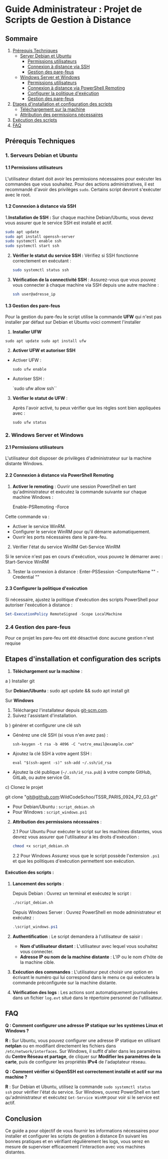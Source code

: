 # Guide Administrateur : Projet de Scripts de Gestion à Distance

## Sommaire 


1. [Prérequis Techniques](#prerequis)
   - [Server Debian et Ubuntu](#server-debian-et-ubuntu)
      - [Permissions utilisateurs](#permissions-utilisateurs)
      - [Connexion à distance via SSH](#Connexion-a-distance-via-SSH)
      - [Gestion des pare-feus](#gestion-des-pare-feus)   
   - [Windows Server et Windows](#Windows-Server-et-Windows)
      - [Permissions utilisateurs](#Permissions-utilisateurs)
      - [Connexion à distance via PowerShell Remoting](#Connexion-à-distance-via-Powershell-Remoting)
      - [Configurer la politique d'exécution](#Configurer-la-politique-dexécution)
      - [Gestion des pare-feus](#Gestion-des-pare-feus)  
2. [Etapes d'installation et configuration des scripts](#Etapes-dinstallation-et-configuration-des-scripts)
   - [Téléchargement sur la machine](#Téléchargement-sur-la-machine)
   - [Attribution des permissions nécessaires](#*Attribution-des-permissions-nécessaires)
3. [Exécution des scripts](#execution-des-scripts)
4. [FAQ](#FAQ)

   

## Prérequis Techniques

### 1. Serveurs Debian et Ubuntu

#### 1.1 Permissions utilisateurs
L'utilisateur distant doit avoir les permissions nécessaires pour exécuter les commandes que vous souhaitez. Pour des actions administratives, il est recommandé d'avoir des privilèges `sudo`.
Certains script devront s'exécuter avec le root.

#### 1.2 Connexion à distance via SSH
1.**Installation de SSH :**
   Sur chaque machine Debian/Ubuntu, vous devez vous assurer que le service SSH est installé et actif.
   ```bash
   sudo apt update
   sudo apt install openssh-server
   sudo systemctl enable ssh
   sudo systemctl start ssh
   ```
   
2. **Vérifier le statut du service SSH :**
   Vérifiez si SSH fonctionne correctement en exécutant :
   ```bash
   sudo systemctl status ssh
   ```


3. **Vérification de la connectivité SSH** :
   Assurez-vous que vous pouvez vous connecter à chaque machine via SSH depuis une autre machine :
   ```bash
   ssh user@adresse_ip
   ```
#### 1.3 Gestion des pare-feus

Pour la gestion du pare-feu le script utilise la commande **UFW** qui n'est pas installer par défaut sur Debian et Ubuntu voici comment l'installer 

1. **Installer UFW**

`sudo apt update sudo apt install ufw`

2. **Activer UFW et autoriser SSH**

- Activer UFW :
       
    `sudo ufw enable`
    
- Autoriser SSH :
   
    `sudo ufw allow ssh``
    
3. **Vérifier le statut de UFW** :
    
    Après l'avoir activé, tu peux vérifier que les règles sont bien appliquées avec :
    
    `sudo ufw status`



### 2. Windows Server et Windows 

#### 2.1 Permissions utilisateurs

   L'utilisateur doit disposer de privilèges d'administrateur sur la machine distante  Windows.

#### 2.2 Connexion à distance via PowerShell Remoting

1. **Activer le remoting** :
   Ouvrir une session PowerShell en tant qu'administrateur et exécutez la commande suivante sur chaque machine Windows :
   
   Enable-PSRemoting -Force


Cette commande va :

- Activer le service WinRM.
- Configurer le service WinRM pour qu'il démarre automatiquement.
- Ouvrir les ports nécessaires dans le pare-feu.

2. Vérifier l'état du service WinRM
Get-Service WinRM

Si le service n'est pas en cours d'exécution, vous pouvez le démarrer avec :
Start-Service WinRM

3. Tester la connexion à distance : 
Enter-PSSession -ComputerName "<IPdeLOrdinateurDistant>" -Credential ""


#### 2.3 Configurer la politique d'exécution
   Si nécessaire, ajustez la politique d'exécution des scripts PowerShell pour autoriser l'exécution à distance :
   
   ```powershell
   Set-ExecutionPolicy RemoteSigned -Scope LocalMachine
   ```

   
### 2.4 Gestion des pare-feus 

Pour ce projet les pare-feu ont été désactivé donc aucune gestion n'est requise


## Etapes d'installation et configuration des scripts

1. **Téléchargement sur la machine** : 

a ) Installer git 

Sur **Debian/Ubuntu** :
	sudo apt update && sudo apt install git


Sur **Windows**
1. Téléchargez l'installateur depuis [git-scm.com](https://git-scm.com/).
2. Suivez l'assistant d'installation.
	
b ) générer et configurer une clé ssh

- Générez une clé SSH (si vous n'en avez pas) :
        
    `ssh-keygen -t rsa -b 4096 -C "votre_email@example.com"`
    
- Ajoutez la clé SSH à votre agent SSH :
    
    `eval "$(ssh-agent -s)" ssh-add ~/.ssh/id_rsa`
    
- Ajoutez la clé publique (`~/.ssh/id_rsa.pub`) à votre compte GitHub, GitLab, ou autre service Git.

c)  Clonez le projet 

git clone "git@github.com:WildCodeSchoo/TSSR_PARIS_0924_P2_G3.git"

   - Pour Debian/Ubuntu :  `script_debian.sh`
   - Pour Windows : `script_windows.ps1`

2. **Attribution des permissions nécessaires** :
   
   2.1 Pour Ubuntu
   Pour exécuter le script sur les machines distantes, vous devrez vous assurer que l'utilisateur a les droits d'exécution :
   ```bash
   chmod +x script_debian.sh
   ```

   2.2 Pour Windows
   Assurez vous que le script possède l'extension `.ps1` et que les politiques d'exécution permettent son exécution.


#### Exécution des scripts : 
 
1. **Lancement des scripts** :
   
	Depuis Debian : Ouvrez un terminal et exécutez le script :
   ```bash
   ./script_debian.sh
   ```

	Depuis Windows Server : Ouvrez PowerShell en mode administrateur et exécutez :
   ```powershell
   .\script_windows.ps1
   ```

2. **Authentification** :
   Le script demandera à l'utilisateur de saisir :
   - **Nom d'utilisateur distant** : L'utilisateur avec lequel vous souhaitez vous connecter.
   - **Adresse IP ou nom de la machine distante** : L'IP ou le nom d'hôte de la machine cible.

3. **Exécution des commandes** :
   L'utilisateur peut choisir une option en écrivant le numéro qui lui correspond  dans le menu ce qui exécutera la commande préconfigurée sur la machine distante.

4. **Vérification des logs** :
   Les actions sont automatiquement journalisées dans un fichier `log.evt` situé dans le répertoire personnel de l'utilisateur.

## FAQ 

**Q : Comment configurer une adresse IP statique sur les systèmes Linux et Windows ?**

**R :** Sur Ubuntu, vous pouvez configurer une adresse IP statique en utilisant **netplan** ou en modifiant directement les fichiers dans `/etc/network/interfaces`. Sur Windows, il suffit d'aller dans les paramètres du **Centre Réseau et partage**, de cliquer sur **Modifier les paramètres de la carte**, puis de configurer les propriétés **IPv4** de l'adaptateur réseau.

**Q : Comment vérifier si OpenSSH est correctement installé et actif sur ma machine ?** 

**R** : Sur Debian et Ubuntu, utilisez la commande `sudo systemctl status ssh` pour vérifier l'état du service. Sur Windows, ouvrez PowerShell en tant qu'administrateur et exécutez `Get-Service WinRM` pour voir si le service est actif.

## Conclusion

Ce guide a pour objectif de vous fournir les informations nécessaires pour installer et configurer  les scripts de gestion à distance
En suivant les bonnes pratiques et en vérifiant régulièrement les logs, vous serez en mesure de superviser efficacement l'interaction avec vos machines distantes.
